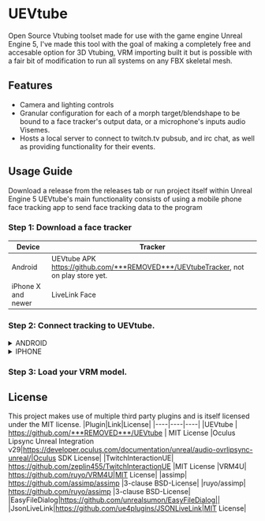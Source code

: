 # UEVtube
Open Source Vtubing toolset made for use with the game engine Unreal Engine 5, I've made this tool with the goal of making a completely free and accesable option for 3D Vtubing, VRM importing built it but is possible with a fair bit of modification to run all systems on any FBX skeletal mesh.
## Features
- Camera and lighting controls
- Granular configuration for each of a morph target/blendshape to be bound to a face tracker's output data, or a microphone's inputs audio Visemes.
- Hosts a local server to connect to twitch.tv pubsub, and irc chat, as well as providing functionality for their events.
## Usage Guide
Download a release from the releases tab or run project itself within Unreal Engine 5
UEVtube's main functionality consists of using a mobile phone face tracking app to send face tracking data to the program
### Step 1: Download a face tracker
|Device|Tracker
|----|----|
Android|UEVtube APK https://github.com/***REMOVED***/UEVtubeTracker, not on play store yet.
iPhone X and newer| LiveLink Face
### Step 2: Connect tracking to UEVtube.
<details><summary>ANDROID</summary>
<p>
  
- Write down local Ip and port in UEVtube and click the "Set" button

![image](ReadMeStuff/guideImage1.png)
- Enter local IP and port into UEVtube Android app and click start

![image](ReadMeStuff/guideImage2.png)
</p>
</details>
<details><summary>IPHONE</summary>
<p>
  
- Write down local IP in UEVtube DISREGARD THE PORT AND IGNORE THE SET BUTTON

![image](ReadMeStuff/guideImage3.png)
  
- Enter the local IP into the Livelink Face app. DO NOT ENTER PORT.

- As of writing this, Livelink face does not support head position, so turn on head position from rotation setting in the avatar config, if you use an included config you will have to set this and save it after loading the included config!
  
![image](ReadMeStuff/guideImage4.png)
</p>
</details>

### Step 3: Load your VRM model.
## License
This project makes use of multiple third party plugins and is itself licensed under the MIT license.
|Plugin|Link|License|
|----|----|----|
|UEVtube | https://github.com/***REMOVED***/UEVtube | MIT License
|Oculus Lipsync Unreal Integration v29|https://developer.oculus.com/documentation/unreal/audio-ovrlipsync-unreal/|Oculus SDK License|
|TwitchInteractionUE| https://github.com/zeplin455/TwitchInteractionUE |MIT License
|VRM4U| https://github.com/ruyo/VRM4U|MIT License|
|assimp| https://github.com/assimp/assimp |3-clause BSD-License|
|ruyo/assimp| https://github.com/ruyo/assimp |3-clause BSD-License|
|EasyFileDialog|https://github.com/unrealsumon/EasyFileDialog||
|JsonLiveLink|https://github.com/ue4plugins/JSONLiveLink|MIT License|
